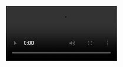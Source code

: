 <video controls="controls">
  <source type="video/mp4" src="sample.mp4"></source>
  <p>Your browser does not support the video element.</p>
</video>
